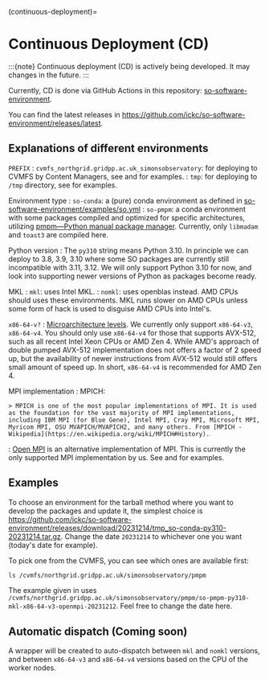 (continuous-deployment)=
# Continuous Deployment (CD)

:::{note}
Continuous deployment (CD) is actively being developed. It may changes in the future.
:::

Currently, CD is done via GitHub Actions in this repository: [so-software-environment](https://github.com/ickc/so-software-environment).

You can find the latest releases in <https://github.com/ickc/so-software-environment/releases/latest>.

## Explanations of different environments

`PREFIX`
: `cvmfs_northgrid.gridpp.ac.uk_simonsobservatory`: for deploying to CVMFS by Content Managers, see [](#cvmfs-simple) and [](#OpenMPI-CVMFS) for examples.
: `tmp`: for deploying to `/tmp` directory, see [](#tarball-deployment) for examples.

Environment type
: `so-conda`: a (pure) conda environment as defined in [so-software-environment/examples/so.yml](https://github.com/ickc/so-software-environment/blob/main/examples/so.yml)
: `so-pmpm`: a conda environment with some packages compiled and optimized for specific architectures, utilizing [pmpm—Python manual package manager](https://python-pmpm.readthedocs.io/en/latest/). Currently, only `libmadam` and `toast3` are compiled here.

Python version
: The `py310` string means Python 3.10. In principle we can deploy to 3.8, 3.9, 3.10 where some SO packages are currently still incompatible with 3.11, 3.12. We will only support Python 3.10 for now, and look into supporting newer versions of Python as packages become ready.

MKL
: `mkl`: uses Intel MKL.
: `nomkl`: uses openblas instead. AMD CPUs should uses these environments. MKL runs slower on AMD CPUs unless some form of hack is used to disguise AMD CPUs into Intel's.

`x86-64-v?`
: [Microarchitecture levels](https://en.wikipedia.org/wiki/X86-64#Microarchitecture_levels). We currently only support `x86-64-v3`, `x86-64-v4`.
You should only use `x86-64-v4` for those that supports AVX-512, such as all recent Intel Xeon CPUs or AMD Zen 4. While AMD's approach of double pumped AVX-512 implementation does not offers a factor of 2 speed up, but the availability of newer instructions from AVX-512 would still offers small amount of speed up. In short, `x86-64-v4` is recommended for AMD Zen 4.

MPI implementation
: MPICH:

    > MPICH is one of the most popular implementations of MPI. It is used as the foundation for the vast majority of MPI implementations, including IBM MPI (for Blue Gene), Intel MPI, Cray MPI, Microsoft MPI, Myricom MPI, OSU MVAPICH/MVAPICH2, and many others. From [MPICH - Wikipedia](https://en.wikipedia.org/wiki/MPICH#History).
: [Open MPI](https://en.wikipedia.org/wiki/Open_MPI) is an alternative implementation of MPI. This is currently the only supported MPI implementation by us. See [](#cvmfs-simple) and [](#OpenMPI-CVMFS) for examples.

## Examples

To choose an environment for the tarball method where you want to develop the packages and update it, the simplest choice is <https://github.com/ickc/so-software-environment/releases/download/20231214/tmp_so-conda-py310-20231214.tar.gz>. Change the date `20231214` to whichever one you want (today's date for example).

To pick one from the CVMFS, you can see which ones are available first:

```sh
ls /cvmfs/northgrid.gridpp.ac.uk/simonsobservatory/pmpm
```

The example given in [](#OpenMPI-CVMFS) uses `/cvmfs/northgrid.gridpp.ac.uk/simonsobservatory/pmpm/so-pmpm-py310-mkl-x86-64-v3-openmpi-20231212`. Feel free to change the date here.

## Automatic dispatch (Coming soon)

A wrapper will be created to auto-dispatch between `mkl` and `nomkl` versions, and between `x86-64-v3` and `x86-64-v4` versions based on the CPU of the worker nodes.
